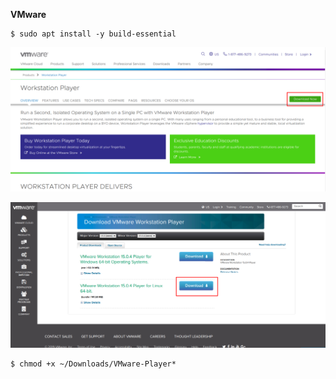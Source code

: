 **VMware**
```
$ sudo apt install -y build-essential
```

![VMware image 1](https://raw.githubusercontent.com/Marian-13/vmware-cordova-android/master/images/vmware_01.png)

![VMware image 2](https://raw.githubusercontent.com/Marian-13/vmware-cordova-android/master/images/vmware_02.png)
```
$ chmod +x ~/Downloads/VMware-Player*
```
